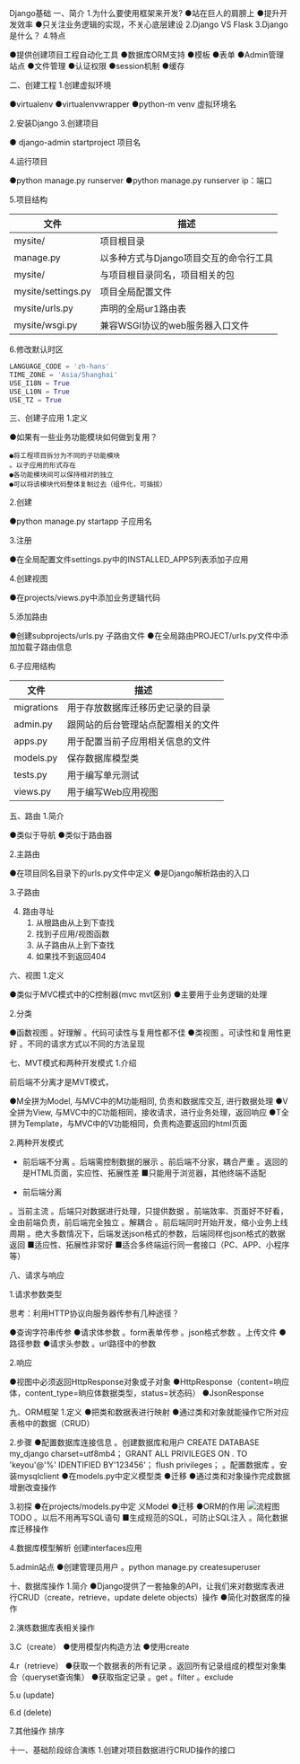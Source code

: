 Django基础
一、简介
1.为什么要使用框架来开发?
●站在巨人的肩膀上
●提升开发效率
●只关注业务逻辑的实现，不关心底层建设
2.Django VS Flask
3.Django是什么？
4.特点

●提供创建项目工程自动化工具
●数据库ORM支持
●模板
●表单
●Admin管理站点
●文件管理
●认证权限
●session机制
●缓存

二、创建工程
1.创建虚拟环境

●virtualenv
●virtualenvwrapper
●python-m venv 虚拟环境名

2.安装Django
3.创建项目

● django-admin startproject 项目名

4.运行项目

●python manage.py runserver
●python manage.py runserver ip：端口

5.项目结构

|文件|描述|
|-|-|
|mysite/|项目根目录|
|manage.py|以多种方式与Django项目交互的命令行工具|
|mysite/|与项目根目录同名，项目相关的包|
|mysite/settings.py|项目全局配置文件|
|mysite/urls.py|声明的全局ur1路由表|
|mysite/wsgi.py|兼容WSGI协议的web服务器入口文件|

6.修改默认时区

```py
LANGUAGE_CODE = 'zh-hans'
TIME_ZONE = 'Asia/Shanghai'
USE_I18N = True 
USE_L10N = True 
USE_TZ = True
```

三、创建子应用
1.定义

●如果有一些业务功能模块如何做到复用？

    ●将工程项目拆分为不同的子功能模块
    。以子应用的形式存在
    ●各功能模块间可以保持相对的独立
    ●可以将该模块代码整体复制过去（组件化，可插拔）

2.创建

●python manage.py startapp 子应用名

3.注册

●在全局配置文件settings.py中的INSTALLED_APPS列表添加子应用

4.创建视图

●在projects/views.py中添加业务逻辑代码

5.添加路由

●创建subprojects/urls.py 子路由文件
●在全局路由PROJECT/urls.py文件中添加加载子路由信息

6.子应用结构

|文件|描述|
|-|-|
|migrations|用于存放数据库迁移历史记录的目录|
|admin.py|跟网站的后台管理站点配置相关的文件|
|apps.py|用于配置当前子应用相关信息的文件|
|models.py|保存数据库模型类|
|tests.py|用于编写单元测试|
|views.py|用于编写Web应用视图|


五、路由
1.简介

●类似于导航
●类似于路由器

2.主路由

●在项目同名目录下的urls.py文件中定义
●是Django解析路由的入口

3.子路由

4. 路由寻址
    1. 从根路由从上到下查找
    2. 找到子应用/视图函数
    3. 从子路由从上到下查找
    4. 如果找不到返回404

六、视图
1.定义

●类似于MVC模式中的C控制器(mvc mvt区别)
●主要用于业务逻辑的处理

2.分类

●函数视图
。好理解
。代码可读性与复用性都不佳
●类视图
。可读性和复用性更好
。不同的请求方式以不同的方法呈现

七、MVT模式和两种开发模式
1.介绍

前后端不分离才是MVT模式， 

●M全拼为Model, 与MVC中的M功能相同, 负责和数据库交互, 进行数据处理
●V全拼为View, 与MVC中的C功能相同，接收请求，进行业务处理，返回响应
●T全拼为Template，与MVC中的V功能相同，负责构造要返回的html页面

2.两种开发模式
- 前后端不分离
。后端需控制数据的展示
。前后端不分家，耦合严重
。返回的是HTML页面，实应性、拓展性差
■只能用于浏览器，其他终端不适配

- 前后端分离

。当前主流
。后端只对数据进行处理，只提供数据
。前端效率、页面好不好看，全由前端负责，前后端完全独立
。解耦合
。前后端同时开始开发，缩小业务上线周期
。绝大多数情况下，后端发送json格式的参数，后端同样也json格式的数据返回
■适应性、拓展性非常好
■适合多终端运行同一套接口（PC、APP、小程序等）


八、请求与响应

1.请求参数类型

思考：利用HTTP协议向服务器传参有几种途径？

●查询字符串传参
●请求体参数
。form表单传参
。json格式参数
。上传文件
●路径参数
●请求头参数
。url路径中的参数

2.响应

●视图中必须返回HttpResponse对象或子对象
●HttpResponse（content=响应体，content_type=晌应体数据类型，status=状态码）
●JsonResponse


九、ORM框架
1.定义
●把类和数据表进行映射
●通过类和对象就能操作它所对应表格中的数据（CRUD）


2.步骤
●配置数据库连接信息
。创建数据库和用户
CREATE DATABASE my_django charset=utf8mb4；
GRANT ALL PRIVILEGES ON *.* TO 'keyou'@'%' IDENTIFIED BY'123456'；
flush privileges；
。配置数据库
。安装mysqlclient
●在models.py中定义模型类
●迁移
●通过类和对象操作完成数据增删改查操作

3.初探
●在projects/models.py中定 义Model
●迁移
●ORM的作用
![流程图]() TODO
。以后不用再写SQL语句
■生成规范的SQL，可防止SQL注入
。简化数据库迁移操作

4.数据库模型解析
创建interfaces应用

5.admin站点
●创建管理员用户
。python manage.py createsuperuser


十、数据库操作
1.简介
●Django提供了一套抽象的API，让我们来对数据库表进行CRUD（create，retrieve，update delete objects）操作
●简化对数据库的操作

2.演练数据库表相关操作

3.C（create）
●使用模型内构造方法
●使用create

4.r（retrieve）
●获取一个数据表的所有记录
。返回所有记录组成的模型对象集合（queryset查询集）
●获取指定记录
。get
。filter
。exclude

5.u (update)

6.d (delete)

7.其他操作
排序

十一、基础阶段综合演练
1.创建对项目数据进行CRUD操作的接口

